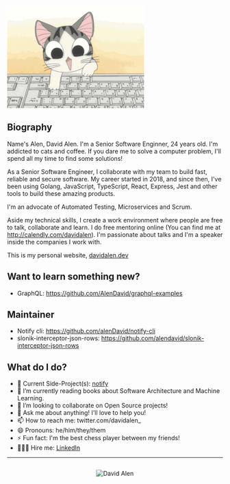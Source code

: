 ![cat](./cat.gif)

## Biography

Name's Alen, David Alen. I'm a Senior Software Enginner, 24 years old. I'm addicted to cats and coffee. If you dare me to solve a computer problem, I'll spend all my time to find some solutions!

As a Senior Software Engineer, I collaborate with my team to build fast, reliable and secure software. My career started in 2018, and since then, I've been using Golang, JavaScript, TypeScript, React, Express, Jest and other tools to build these amazing products.

I'm an advocate of Automated Testing, Microservices and Scrum.

Aside my technical skills, I create a work environment where people are free to talk, collaborate and learn. I do free mentoring online (You can find me at http://calendly.com/davidalen). I'm passionate about talks and I'm a speaker inside the companies I work with.

This is my personal website, [davidalen.dev](https://www.davidalen.dev/)

## Want to learn something new?

- GraphQL: https://github.com/AlenDavid/graphql-examples

## Maintainer

- Notify cli: https://github.com/alenDavid/notify-cli
- slonik-interceptor-json-rows: https://github.com/alendavid/slonik-interceptor-json-rows

## What do I do?

- 🔭  Current Side-Project(s): [notify](https://github.com/alenDavid/notify-cli)
- 🌱  I’m currently reading books about Software Architecture and Machine Learning.
- 👯  I’m looking to collaborate on Open Source projects!
- 💬  Ask me about anything! I'll love to help you!
- 📫  How to reach me: twitter.com/davidalen_
- 😄  Pronouns: he/him/they/them
- ⚡  Fun fact: I'm the best chess player between my friends!
- 🧑🏻‍💻 Hire me: [LinkedIn](https://linkedin.com/in/david-alen)

---

<div style="display: flex; align-items: center; justify-content: center;">

![David Alen](https://github-readme-stats.vercel.app/api?username=alendavid&show_icons=true&theme=great-gatsby&cache_seconds=1800&include_all_commits=true&count_private=true)

</div>

